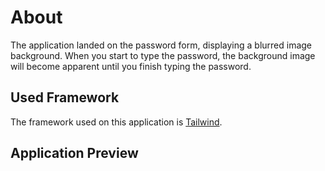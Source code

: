 # About

The application landed on the password form, displaying a blurred image background. When you start to type the password, the background image will become apparent until you finish typing the password. 


## Used Framework

The framework used on this application is [Tailwind](https://cdnjs.com/libraries/tailwindcss).

## Application Preview